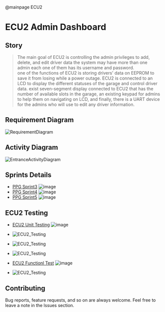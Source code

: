 @mainpage ECU2

# ECU2 Admin Dashboard

## Story
> The main goal of ECU2 is controlling the admin privileges to add, delete, and edit driver data the system may have more than one admin each one of them has its username and password.  
> one of the functions of ECU2 is storing drivers' data on EEPROM to save it from losing while a power outage. ECU2 is connected to an LCD to display the different statuses of the garage and control driver data.
> exist seven-segment display connected to ECU2 that has the number of available slots in the garage, an existing keypad for admins to help them on navigating on LCD, and finally, there is a UART device for the
> admins who will use to edit any driver information.



## Requirement Diagram
![RequirementDiagram](https://drive.google.com/uc?export=download&id=1D-HaeaZ1ll_lFcaujsyvcEBnAye3uVzM)

## Activity Diagram
![EntranceActivityDiagram](https://drive.google.com/uc?export=download&id=12fqrO6AtuJiltrJExTgVR7MFuv0Td12y)

## Sprints Details 
- [PPG Sprint3]([Sprint3_Details](../SprintsDetails/Sprint_3/README.md)) ![image](https://progress-bar.dev/100/)
- [PPG Sprint4]([Sprint4_Details](../SprintsDetails/Sprint_4/README.md)) ![image](https://progress-bar.dev/100/)
- [PPG Sprint5]([Sprint5_Details](../SprintsDetails/Sprint_5_/README.md)) ![image](https://progress-bar.dev/100/)



## ECU2 Testing
- [ECU2 Unit Testing]([ECU2_Testing](TestCases/ECU2_AdminDashboard.xlsx)) ![image](https://progress-bar.dev/100/)
- ![ECU2_Testing](https://drive.google.com/uc?export=download&id=1kl0-AhxnfNEpgqPbQ-GWo2GPI3mTQuf_)
- ![ECU2_Testing](https://drive.google.com/uc?export=download&id=11qIEXYE6fNceYRcg_RkBHCu-HTtrYBKy)
- ![ECU2_Testing](https://drive.google.com/uc?export=download&id=1bARrP7q8o5haxn_hwQTGY75yM0c97XIv)
- [ECU2 Functionl Test]([ECU2_Testing](TestCases/ECU2_AdminDashboard.xlsx)) ![image](https://progress-bar.dev/100/)

- ![ECU2_Testing](https://drive.google.com/uc?export=download&id=1rbWdO4Xn1XJ5dIP7kanCAxpmOaOcdoDC)




## Contributing  
Bug reports, feature requests, and so on are always welcome. Feel free to leave a note in the Issues section.


